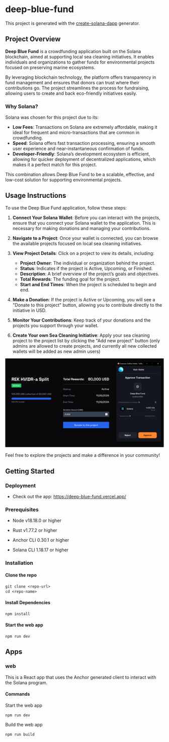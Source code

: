 # deep-blue-fund

This project is generated with the [create-solana-dapp](https://github.com/solana-developers/create-solana-dapp) generator.

## Project Overview

**Deep Blue Fund** is a crowdfunding application built on the Solana blockchain, aimed at supporting local sea cleaning initiatives. It enables individuals and organizations to gather funds for environmental projects focused on preserving marine ecosystems.

By leveraging blockchain technology, the platform offers transparency in fund management and ensures that donors can trust where their contributions go. The project streamlines the process for fundraising, allowing users to create and back eco-friendly initiatives easily.

### Why Solana?

Solana was chosen for this project due to its:

- **Low Fees**: Transactions on Solana are extremely affordable, making it ideal for frequent and micro-transactions that are common in crowdfunding.
- **Speed**: Solana offers fast transaction processing, ensuring a smooth user experience and near-instantaneous confirmation of funds.
- **Developer-Friendly**: Solana’s development ecosystem is efficient, allowing for quicker deployment of decentralized applications, which makes it a perfect match for this project.

This combination allows Deep Blue Fund to be a scalable, effective, and low-cost solution for supporting environmental projects.

## Usage Instructions

To use the Deep Blue Fund application, follow these steps:

1. **Connect Your Solana Wallet**: Before you can interact with the projects, ensure that you connect your Solana wallet to the application. This is necessary for making donations and managing your contributions.

2. **Navigate to a Project**: Once your wallet is connected, you can browse the available projects focused on local sea cleaning initiatives.

3. **View Project Details**: Click on a project to view its details, including:

   - **Project Owner**: The individual or organization behind the project.
   - **Status**: Indicates if the project is Active, Upcoming, or Finished.
   - **Description**: A brief overview of the project’s goals and objectives.
   - **Total Rewards**: The funding goal for the project.
   - **Start and End Times**: When the project is scheduled to begin and end.

4. **Make a Donation**: If the project is Active or Upcoming, you will see a "Donate to this project" button, allowing you to contribute directly to the initiative in USD.

5. **Monitor Your Contributions**: Keep track of your donations and the projects you support through your wallet.

6. **Create Your own Sea Cleaning Initiative**: Apply your sea cleaning project to the project list by clicking the "Add new project" button (only admins are allowed to create projects, and currently all new collected wallets will be added as new admin users)

![Usage Screenshot](assets/donation_screenshot.png)

Feel free to explore the projects and make a difference in your community!

## Getting Started

### Deployment

- Check out the app: https://deep-blue-fund.vercel.app/

### Prerequisites

- Node v18.18.0 or higher

- Rust v1.77.2 or higher
- Anchor CLI 0.30.1 or higher
- Solana CLI 1.18.17 or higher

### Installation

#### Clone the repo

```shell
git clone <repo-url>
cd <repo-name>
```

#### Install Dependencies

```shell
npm install
```

#### Start the web app

```
npm run dev
```

## Apps

### web

This is a React app that uses the Anchor generated client to interact with the Solana program.

#### Commands

Start the web app

```shell
npm run dev
```

Build the web app

```shell
npm run build
```
